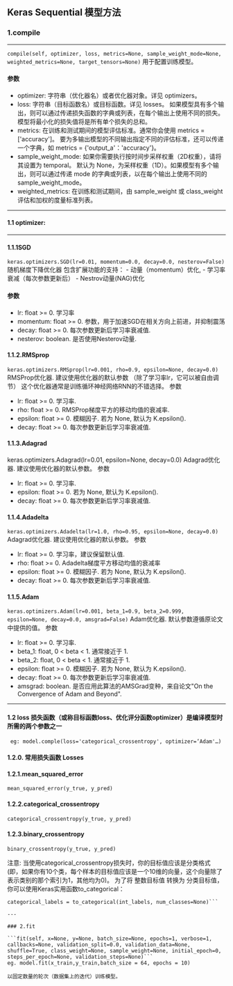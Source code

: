 ## Keras Sequential 模型方法

### 1.compile
---
```compile(self, optimizer, loss, metrics=None, sample_weight_mode=None, weighted_metrics=None, target_tensors=None)```
用于配置训练模型。

#### 参数
* optimizer: 字符串（优化器名）或者优化器对象。详见 optimizers。
* loss: 字符串（目标函数名）或目标函数。详见 losses。 如果模型具有多个输出，则可以通过传递损失函数的字典或列表，在每个输出上使用不同的损失。模型将最小化的损失值将是所有单个损失的总和。
* metrics: 在训练和测试期间的模型评估标准。通常你会使用 metrics = ['accuracy']。 要为多输出模型的不同输出指定不同的评估标准，还可以传递一个字典，如 metrics = {'output_a'：'accuracy'}。
* sample_weight_mode: 如果你需要执行按时间步采样权重（2D权重），请将其设置为 temporal。 默认为 None，为采样权重（1D）。如果模型有多个输出，则可以通过传递 mode 的字典或列表，以在每个输出上使用不同的 sample_weight_mode。
* weighted_metrics: 在训练和测试期间，由 sample_weight 或 class_weight 评估和加权的度量标准列表。
---

#### 1.1 optimizer:
---
#### 1.1.1SGD
```keras.optimizers.SGD(lr=0.01, momentum=0.0, decay=0.0, nesterov=False)```
随机梯度下降优化器
包含扩展功能的支持： - 动量（momentum）优化, - 学习率衰减（每次参数更新后） - Nestrov动量(NAG)优化
#### 参数
* lr: float >= 0. 学习率
* momentum: float >= 0. 参数，用于加速SGD在相关方向上前进，并抑制震荡
* decay: float >= 0. 每次参数更新后学习率衰减值.
* nesterov: boolean. 是否使用Nesterov动量.

#### 1.1.2.RMSprop 

```keras.optimizers.RMSprop(lr=0.001, rho=0.9, epsilon=None, decay=0.0)```
RMSProp优化器.
建议使用优化器的默认参数 （除了学习率lr，它可以被自由调节）
这个优化器通常是训练循环神经网络RNN的不错选择。
参数
* lr: float >= 0. 学习率.
* rho: float >= 0. RMSProp梯度平方的移动均值的衰减率.
* epsilon: float >= 0. 模糊因子. 若为 None, 默认为 K.epsilon().
* decay: float >= 0. 每次参数更新后学习率衰减值.

#### 1.1.3.Adagrad

keras.optimizers.Adagrad(lr=0.01, epsilon=None, decay=0.0)
Adagrad优化器.
建议使用优化器的默认参数。
参数
* lr: float >= 0. 学习率.
* epsilon: float >= 0. 若为 None, 默认为 K.epsilon().
* decay: float >= 0. 每次参数更新后学习率衰减值.

#### 1.1.4.Adadelta

```keras.optimizers.Adadelta(lr=1.0, rho=0.95, epsilon=None, decay=0.0)```
Adagrad优化器.
建议使用优化器的默认参数。
参数
* lr: float >= 0. 学习率，建议保留默认值.
* rho: float >= 0. Adadelta梯度平方移动均值的衰减率
* epsilon: float >= 0. 模糊因子. 若为 None, 默认为 K.epsilon().
* decay: float >= 0. 每次参数更新后学习率衰减值.

#### 1.1.5.Adam

```keras.optimizers.Adam(lr=0.001, beta_1=0.9, beta_2=0.999, epsilon=None, decay=0.0, amsgrad=False)```
Adam优化器.
默认参数遵循原论文中提供的值。
参数
* lr: float >= 0. 学习率.
* beta_1: float, 0 < beta < 1. 通常接近于 1.
* beta_2: float, 0 < beta < 1. 通常接近于 1.
* epsilon: float >= 0. 模糊因子. 若为 None, 默认为 K.epsilon().
* decay: float >= 0. 每次参数更新后学习率衰减值.
* amsgrad: boolean. 是否应用此算法的AMSGrad变种，来自论文"On the Convergence of Adam and Beyond".

---
#### 1.2 loss 损失函数（或称目标函数loss、优化评分函数optimizer）是编译模型时所需的两个参数之一 
``` eg: model.comple(loss='categorical_crossentropy', optimizer=‘Adam'…)```
#### 1.2.0. 常用损失函数 Losses
#### 1.2.1.mean_squared_error

```mean_squared_error(y_true, y_pred)```

#### 1.2.2.categorical_crossentropy

```categorical_crossentropy(y_true, y_pred)```

#### 1.2.3.binary_crossentropy

```binary_crossentropy(y_true, y_pred)```

注意: 当使用categorical_crossentropy损失时，你的目标值应该是分类格式 (即，如果你有10个类，每个样本的目标值应该是一个10维的向量，这个向量除了表示类别的那个索引为1，其他均为0)。 为了将 整数目标值 转换为 分类目标值，你可以使用Keras实用函数to_categorical：

```from keras.utils.np_utils import to_categorical
categorical_labels = to_categorical(int_labels, num_classes=None)```

---

### 2.fit

```fit(self, x=None, y=None, batch_size=None, epochs=1, verbose=1, callbacks=None, validation_split=0.0, validation_data=None, shuffle=True, class_weight=None, sample_weight=None, initial_epoch=0, steps_per_epoch=None, validation_steps=None)```
eg. model.fit(x_train,y_train,batch_size = 64, epochs = 10)

以固定数量的轮次（数据集上的迭代）训练模型。

